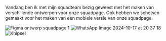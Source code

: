 Vandaag ben ik met mijn squadteam bezig geweest met het maken van verschillende ontwerpen voor onze squadpage. Ook hebben we schetsen gemaakt voor het maken van een mobiele versie van onze squadpage. 

![Figma ontwerp squadpage 1](https://github.com/user-attachments/assets/286987fb-431b-4aaf-b4a7-fb3277925a08)
![WhatsApp Image 2024-10-17 at 20 37 18](https://github.com/user-attachments/assets/bff77a06-3290-4f63-a571-6ff0de2f985f)
![Knipsel](https://github.com/user-attachments/assets/cf60f629-0d74-4f8b-b0de-6d7d8e52aded)
